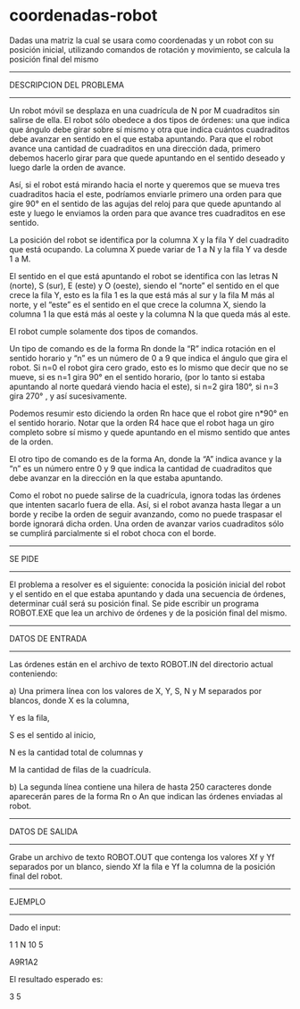 # coordenadas-robot

Dadas una matriz la cual se usara como coordenadas y un robot con su posición inicial, utilizando comandos de rotación y movimiento, se calcula la posición final del mismo

---

DESCRIPCION DEL PROBLEMA

---

Un robot móvil se desplaza en una cuadrícula
de N por M cuadraditos sin salirse de ella. El robot
sólo obedece a dos tipos de órdenes: una que
indica que ángulo debe girar sobre sí mismo y otra
que indica cuántos cuadraditos debe avanzar en
sentido en el que estaba apuntando. Para que el
robot avance una cantidad de cuadraditos en una
dirección dada, primero debemos hacerlo girar
para que quede apuntando en el sentido deseado
y luego darle la orden de avance.

Así, si el robot está mirando hacia el norte y
queremos que se mueva tres cuadraditos hacia el
este, podríamos enviarle primero una orden para
que gire 90° en el sentido de las agujas del reloj
para que quede apuntando al este y luego le
enviamos la orden para que avance tres
cuadraditos en ese sentido.

La posición del robot se identifica por la
columna X y la fila Y del cuadradito que está
ocupando. La columna X puede variar de 1 a N y
la fila Y va desde 1 a M.

El sentido en el que está apuntando el robot se
identifica con las letras N (norte), S (sur), E (este)
y O (oeste), siendo el “norte” el sentido en el que
crece la fila Y, esto es la fila 1 es la que está más
al sur y la fila M más al norte, y el “este” es el
sentido en el que crece la columna X, siendo la
columna 1 la que está más al oeste y la columna
N la que queda más al este.

El robot cumple solamente dos tipos de
comandos.

Un tipo de comando es de la forma Rn donde
la “R” indica rotación en el sentido horario y “n”
es un número de 0 a 9 que indica el ángulo que
gira el robot. Si n=0 el robot gira cero grado, esto
es lo mismo que decir que no se mueve, si es n=1
gira 90° en el sentido horario, (por lo tanto si
estaba apuntando al norte quedará viendo hacia
el este), si n=2 gira 180°, si n=3 gira 270° , y así
sucesivamente.

Podemos resumir esto diciendo la orden Rn
hace que el robot gire n\*90° en el sentido horario.
Notar que la orden R4 hace que el robot haga un
giro completo sobre sí mismo y quede apuntando
en el mismo sentido que antes de la orden.

El otro tipo de comando es de la forma An,
donde la “A” indica avance y la “n” es un número
entre 0 y 9 que indica la cantidad de cuadraditos
que debe avanzar en la dirección en la que estaba
apuntando.

Como el robot no puede salirse de la
cuadrícula, ignora todas las órdenes que intenten
sacarlo fuera de ella. Así, si el robot avanza hasta
llegar a un borde y recibe la orden de seguir
avanzando, como no puede traspasar el borde
ignorará dicha orden. Una orden de avanzar varios
cuadraditos sólo se cumplirá parcialmente si el
robot choca con el borde.

---

SE PIDE

---

El problema a resolver es el siguiente:
conocida la posición inicial del robot y el sentido
en el que estaba apuntando y dada una secuencia
de órdenes, determinar cuál será su posición final.
Se pide escribir un programa ROBOT.EXE que
lea un archivo de órdenes y de la posición final del
mismo.

---

DATOS DE ENTRADA

---

Las órdenes están en el archivo de texto
ROBOT.IN del directorio actual conteniendo:

a) Una primera línea con los valores de X, Y, S, N y M separados por blancos, donde
X es la columna,

Y es la fila,

S es el sentido al inicio,

N es la cantidad total de columnas y

M la cantidad de filas de la cuadrícula.

b) La segunda línea contiene una hilera de hasta
250 caracteres donde aparecerán pares de la
forma Rn o An que indican las órdenes
enviadas al robot.

---

DATOS DE SALIDA

---

Grabe un archivo de texto ROBOT.OUT que
contenga los valores Xf y Yf separados por un
blanco, siendo Xf la fila e Yf la columna de la
posición final del robot.

---

EJEMPLO

---

Dado el input:

1 1 N 10 5

A9R1A2

El resultado esperado es:

3 5
